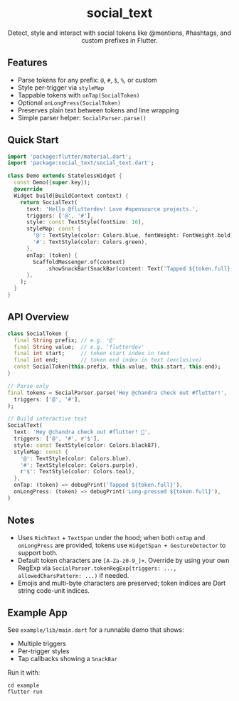 <div align="center">

# social_text

Detect, style and interact with social tokens like @mentions, #hashtags, and custom prefixes in Flutter.

</div>

## Features

- Parse tokens for any prefix: `@`, `#`, `$`, `%`, or custom
- Style per-trigger via `styleMap`
- Tappable tokens with `onTap(SocialToken)`
- Optional `onLongPress(SocialToken)`
- Preserves plain text between tokens and line wrapping
- Simple parser helper: `SocialParser.parse()`

## Quick Start

```dart
import 'package:flutter/material.dart';
import 'package:social_text/social_text.dart';

class Demo extends StatelessWidget {
  const Demo({super.key});
  @override
  Widget build(BuildContext context) {
    return SocialText(
      text: 'Hello @flutterdev! Love #opensource projects.',
      triggers: ['@', '#'],
      style: const TextStyle(fontSize: 16),
      styleMap: const {
        '@': TextStyle(color: Colors.blue, fontWeight: FontWeight.bold),
        '#': TextStyle(color: Colors.green),
      },
      onTap: (token) {
        ScaffoldMessenger.of(context)
            .showSnackBar(SnackBar(content: Text('Tapped ${token.full}')));
      },
    );
  }
}
```

## API Overview

```dart
class SocialToken {
  final String prefix; // e.g. '@'
  final String value;  // e.g. 'flutterdev'
  final int start;     // token start index in text
  final int end;       // token end index in text (exclusive)
  const SocialToken(this.prefix, this.value, this.start, this.end);
}

// Parse only
final tokens = SocialParser.parse('Hey @chandra check out #flutter!',
  triggers: ['@', '#'],
);

// Build interactive text
SocialText(
  text: 'Hey @chandra check out #flutter! 🚀',
  triggers: ['@', '#', r'$'],
  style: const TextStyle(color: Colors.black87),
  styleMap: const {
    '@': TextStyle(color: Colors.blue),
    '#': TextStyle(color: Colors.purple),
    r'$': TextStyle(color: Colors.teal),
  },
  onTap: (token) => debugPrint('Tapped ${token.full}'),
  onLongPress: (token) => debugPrint('Long-pressed ${token.full}'),
)
```

## Notes

- Uses `RichText` + `TextSpan` under the hood; when both `onTap` and
  `onLongPress` are provided, tokens use `WidgetSpan + GestureDetector` to support both.
- Default token characters are `[A-Za-z0-9_]+`. Override by using your own
  RegExp via `SocialParser.tokenRegExp(triggers: ..., allowedCharsPattern: ...)` if needed.
- Emojis and multi-byte characters are preserved; token indices are Dart string code-unit indices.

## Example App

See `example/lib/main.dart` for a runnable demo that shows:
- Multiple triggers
- Per-trigger styles
- Tap callbacks showing a `SnackBar`

Run it with:

```
cd example
flutter run
```

